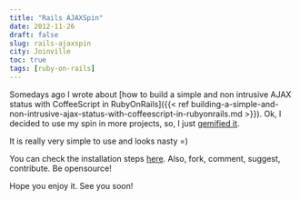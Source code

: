 ```yaml
---
title: "Rails AJAXSpin"
date: 2012-11-26
draft: false
slug: rails-ajaxspin
city: Joinville
toc: true
tags: [ruby-on-rails]
---
```


Somedays ago I wrote about [how to build a simple and non intrusive AJAX status with CoffeeScript in RubyOnRails]({{< ref building-a-simple-and-non-intrusive-ajax-status-with-coffeescript-in-rubyonrails.md >}}). Ok, I decided to use my spin in more projects, so, I just [gemified it](https://rubygems.org/gems/ajaxspin).

It is really very simple to use and looks nasty =)

You can check the installation steps [here](https://github.com/caarlos0/ajaxspin). Also, fork, comment, suggest, contribute. Be opensource!

Hope you enjoy it. See you soon!
